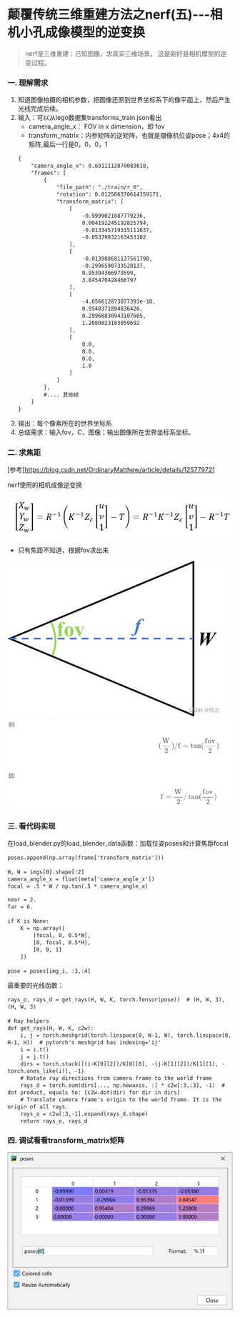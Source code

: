 # 颠覆传统三维重建方法之nerf(五)---相机小孔成像模型的逆变换
>nerf是三维重建：已知图像，求真实三维场景。 这是刚好是相机模型的逆变过程。

### 一. 理解需求
1. 知道图像拍摄的相机参数，把图像还原到世界坐标系下的像平面上，然后产生光线完成后续。
2. 输入：可以从lego数据集transforms_train.json看出
    - camera_angle_x： FOV in x dimension，即 fov
    - transform_matrix：内参矩阵的逆矩阵，也就是摄像机位姿pose；4x4的矩阵,最后一行是0，0，0，1
    ```
    {
        "camera_angle_x": 0.6911112070083618,
        "frames": [
            {
                "file_path": "./train/r_0",
                "rotation": 0.012566370614359171,
                "transform_matrix": [
                    [
                        -0.9999021887779236,
                        0.004192245192825794,
                        -0.013345719315111637,
                        -0.05379832163453102
                    ],
                    [
                        -0.013988681137561798,
                        -0.2996590733528137,
                        0.95394366979599,
                        3.845470428466797
                    ],
                    [
                        -4.656612873077393e-10,
                        0.9540371894836426,
                        0.29968830943107605,
                        1.2080823183059692
                    ],
                    [
                        0.0,
                        0.0,
                        0.0,
                        1.0
                    ]
                ]
            },
            #.... 其他帧
        ]
    }
    ```
3. 输出：每个像素所在的世界坐标系
4. 总结需求：输入fov，C，图像；输出图像所在世界坐标系坐标。

### 二. 求焦距
[参考]https://blog.csdn.net/OrdinaryMatthew/article/details/125779721

nerf使用的相机成像逆变换

![](.images/133c72a0.png)
- 只有焦距不知道，根据fov求出来

![](.images/7f9d2a39.png)
![](.images/6b72d659.png)

### 三. 看代码实现
在load_blender.py的load_blender_data函数：加载位姿poses和计算焦距focal
```
poses.append(np.array(frame['transform_matrix']))

H, W = imgs[0].shape[:2]
camera_angle_x = float(meta['camera_angle_x'])
focal = .5 * W / np.tan(.5 * camera_angle_x)
```

```
near = 2.
far = 6.

if K is None:
    K = np.array([
        [focal, 0, 0.5*W],
        [0, focal, 0.5*H],
        [0, 0, 1]
    ])

pose = poses[img_i, :3,:4]

```

最重要的光线函数：
```
rays_o, rays_d = get_rays(H, W, K, torch.Tensor(pose))  # (H, W, 3), (H, W, 3)

# Ray helpers
def get_rays(H, W, K, c2w):
    i, j = torch.meshgrid(torch.linspace(0, W-1, W), torch.linspace(0, H-1, H))  # pytorch's meshgrid has indexing='ij'
    i = i.t()
    j = j.t()
    dirs = torch.stack([(i-K[0][2])/K[0][0], -(j-K[1][2])/K[1][1], -torch.ones_like(i)], -1)
    # Rotate ray directions from camera frame to the world frame
    rays_d = torch.sum(dirs[..., np.newaxis, :] * c2w[:3,:3], -1)  # dot product, equals to: [c2w.dot(dir) for dir in dirs]
    # Translate camera frame's origin to the world frame. It is the origin of all rays.
    rays_o = c2w[:3,-1].expand(rays_d.shape)
    return rays_o, rays_d
```
 

### 四. 调试看看transform_matrix矩阵
![](.images/2e40b042.png)